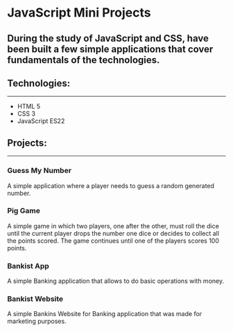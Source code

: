 # JavaScript Mini Projects

## During the study of JavaScript and CSS, have been built a few simple applications that cover fundamentals of the technologies.

## Technologies:

---

- HTML 5
- CSS 3
- JavaScript ES22

## Projects:

---

### **Guess My Number**

A simple application where a player needs to guess a random generated number.

### **Pig Game**

A simple game in which two players, one after the other, must roll the dice until the current player drops the number one dice or decides to collect all the points scored. The game continues until one of the players scores 100 points.

### **Bankist App**

A simple Banking application that allows to do basic operations with money.

### **Bankist Website**

A simple Bankins Website for Banking application that was made for marketing purposes.
